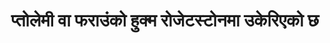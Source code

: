 ---
layout: quote
permalink: /pi/
langtag: pi
type: ancient
script: Brah
langName: पाळि
englishLangName: Pāli
title: प्तोलेमी वा फराउंको हुक्म रोजेटस्टोनमा उकेरिएको छ
quote: यो हुक्मको प्रतिलिपिहरूलाई हाइरोग्लिफ्स, डेमोटिक, र ग्रीकमा बेसाल्ट स्ल्याबमा काट्ने छन् र प्तोलेमीहारूको मूर्तिका नजिकन्न पहिलो, दोस्रो, तेश्रो क्रमका मन्दिरहरूमा राख्ने छन्, सदा जीवन्त देवता। 
reference: रोजेटस्टोनमा प्तोलेमी वको हुक्म, १९६ BC, ब्रिटेन संग्रहालय।
imageAlt: प्तोलेमी वको अनुशासन
selectAriaLabel: भाषा चुन्नुहोस्
buttonRandom: यादृच्छिक
direction: ltr
---
